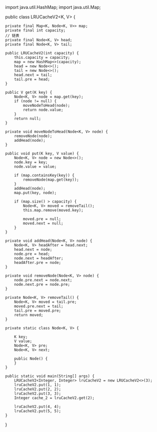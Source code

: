 import java.util.HashMap;
import java.util.Map;

public class LRUCacheV2<K, V> {

    private final Map<K, Node<K, V>> map;
    private final int capacity;
    // 链表
    private final Node<K, V> head;
    private final Node<K, V> tail;

    public LRUCacheV2(int capacity) {
        this.capacity = capacity;
        map = new HashMap<>(capacity);
        head = new Node<>();
        tail = new Node<>();
        head.next = tail;
        tail.pre = head;
    }

    public V get(K key) {
        Node<K, V> node = map.get(key);
        if (node != null) {
            moveNodeToHead(node);
            return node.value;
        }
        return null;
    }

    private void moveNodeToHead(Node<K, V> node) {
        removeNode(node);
        addHead(node);
    }

    public void put(K key, V value) {
        Node<K, V> node = new Node<>();
        node.key = key;
        node.value = value;

        if (map.containsKey(key)) {
            removeNode(map.get(key));
        }
        addHead(node);
        map.put(key, node);

        if (map.size() > capacity) {
            Node<K, V> moved = removeTail();
            this.map.remove(moved.key);

            moved.pre = null;
            moved.next = null;
        }
    }

    private void addHead(Node<K, V> node) {
        Node<K, V> headAfter = head.next;
        head.next = node;
        node.pre = head;
        node.next = headAfter;
        headAfter.pre = node;
    }

    private void removeNode(Node<K, V> node) {
        node.pre.next = node.next;
        node.next.pre = node.pre;
    }

    private Node<K, V> removeTail() {
        Node<K, V> moved = tail.pre;
        moved.pre.next = tail;
        tail.pre = moved.pre;
        return moved;
    }

    private static class Node<K, V> {

        K key;
        V value;
        Node<K, V> pre;
        Node<K, V> next;

        public Node() {
        }
    }

    public static void main(String[] args) {
        LRUCacheV2<Integer, Integer> lruCacheV2 = new LRUCacheV2<>(3);
        lruCacheV2.put(1, 1);
        lruCacheV2.put(2, 2);
        lruCacheV2.put(3, 3);
        Integer cache_2 = lruCacheV2.get(2);

        lruCacheV2.put(4, 4);
        lruCacheV2.put(5, 5);
    }

}
